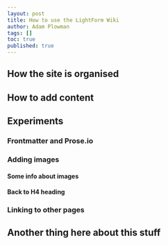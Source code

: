 ```yaml
---
layout: post
title: How to use the LightForm Wiki
author: Adam Plowman
tags: []
toc: true
published: true
---
```

## How the site is organised

## How to add content

## Experiments

### Frontmatter and Prose.io

### Adding images

#### Some info about images

#### Back to H4 heading

### Linking to other pages

## Another thing here about this stuff
